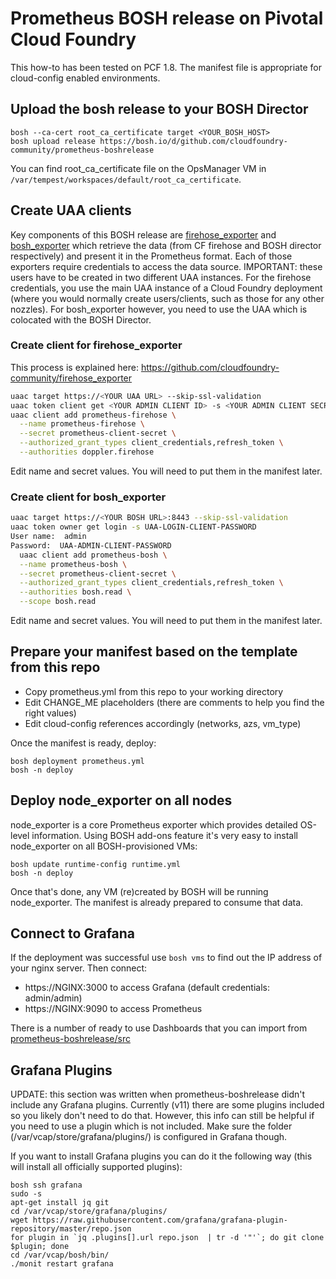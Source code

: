 # Prometheus BOSH release on Pivotal Cloud Foundry

This how-to has been tested on PCF 1.8. The manifest file is appropriate for cloud-config enabled environments.

## Upload the bosh release to your BOSH Director

```
bosh --ca-cert root_ca_certificate target <YOUR_BOSH_HOST>
bosh upload release https://bosh.io/d/github.com/cloudfoundry-community/prometheus-boshrelease
```
You can find root_ca_certificate file on the OpsManager VM in ```/var/tempest/workspaces/default/root_ca_certificate```.

## Create UAA clients
Key components of this BOSH release are [firehose_exporter](https://github.com/cloudfoundry-community/firehose_exporter) and [bosh_exporter](https://github.com/cloudfoundry-community/bosh_exporter) which retrieve the data (from CF firehose and BOSH director respectively) and present it in the Prometheus format. Each of those exporters require credentials to access the data source. IMPORTANT: these users have to be created in two different UAA instances. For the firehose credentials, you use the main UAA instance of a Cloud Foundry deployment (where you would normally create users/clients, such as those for any other nozzles). For bosh_exporter however, you need to use the UAA which is colocated with the BOSH Director.

### Create client for firehose_exporter
This process is explained here: https://github.com/cloudfoundry-community/firehose_exporter
```bash
uaac target https://<YOUR UAA URL> --skip-ssl-validation
uaac token client get <YOUR ADMIN CLIENT ID> -s <YOUR ADMIN CLIENT SECRET>
uaac client add prometheus-firehose \
  --name prometheus-firehose \
  --secret prometheus-client-secret \
  --authorized_grant_types client_credentials,refresh_token \
  --authorities doppler.firehose
```
Edit name and secret values. You will need to put them in the manifest later.

### Create client for bosh_exporter
```bash
uaac target https://<YOUR BOSH URL>:8443 --skip-ssl-validation
uaac token owner get login -s UAA-LOGIN-CLIENT-PASSWORD
User name:  admin
Password:  UAA-ADMIN-CLIENT-PASSWORD
  uaac client add prometheus-bosh \
  --name prometheus-bosh \
  --secret prometheus-client-secret \
  --authorized_grant_types client_credentials,refresh_token \
  --authorities bosh.read \
  --scope bosh.read
```
Edit name and secret values. You will need to put them in the manifest later.

## Prepare your manifest based on the template from this repo
* Copy prometheus.yml from this repo to your working directory
* Edit CHANGE_ME placeholders (there are comments to help you find the right values)
* Edit cloud-config references accordingly (networks, azs, vm_type)

Once the manifest is ready, deploy:
```
bosh deployment prometheus.yml
bosh -n deploy
```

## Deploy node_exporter on all nodes
node_exporter is a core Prometheus exporter which provides detailed OS-level information. Using BOSH add-ons feature it's very easy to install node_exporter on all BOSH-provisioned VMs:
```
bosh update runtime-config runtime.yml
bosh -n deploy
```
Once that's done, any VM (re)created by BOSH will be running node_exporter. The manifest is already prepared to consume that data.

## Connect to Grafana
If the deployment was successful use ```bosh vms``` to find out the IP address of your nginx server. Then connect:
* https://NGINX:3000 to access Grafana (default credentials: admin/admin)
* https://NGINX:9090 to access Prometheus

There is a number of ready to use Dashboards that you can import from [prometheus-boshrelease/src](https://github.com/cloudfoundry-community/prometheus-boshrelease/tree/master/src)

## Grafana Plugins
UPDATE: this section was written when prometheus-boshrelease didn't include any Grafana plugins. Currently (v11) there are some plugins included so you likely don't need to do that. However, this info can still be helpful if you need to use a plugin which is not included. Make sure the folder (/var/vcap/store/grafana/plugins/) is configured in Grafana though.

If you want to install Grafana plugins you can do it the following way (this will install all officially supported plugins):
```
bosh ssh grafana
sudo -s
apt-get install jq git
cd /var/vcap/store/grafana/plugins/
wget https://raw.githubusercontent.com/grafana/grafana-plugin-repository/master/repo.json
for plugin in `jq .plugins[].url repo.json  | tr -d '"'`; do git clone $plugin; done
cd /var/vcap/bosh/bin/
./monit restart grafana
```
